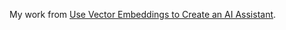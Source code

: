 My work from [Use Vector Embeddings to Create an AI Assistant](https://www.freecodecamp.org/news/vector-embeddings-course/).